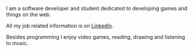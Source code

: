 I am a software developer and student dedicated to developing games and things on the web.

All my job related information is on [LinkedIn](https://www.linkedin.com/in/matija-novosel-616403161/).

Besides programming I enjoy video games, reading, drawing and listening to music.
